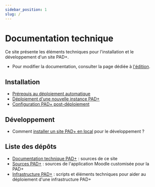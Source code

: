 ```yaml
---
sidebar_position: 1
slug: /
---
```


# Documentation technique

Ce site présente les éléments techniques pour l'installation et le développement d'un site PAD+.

- Pour modifier la documentation, consulter la page dédiée à [l'édition](./doc-edition).

## Installation

- [Prérequis au déploiement automatique](installation/prerequis)
- [Déploiement d'une nouvelle instance PAD+](installation/deploiement)
- [Configuration PAD+ post-déploiement](installation/configuration)

## Développement

- Comment [installer un site PAD+ en local](developpement/setup-local) pour le développement ?

## Liste des dépôts

 - [Documentation technique PAD+](https://github.com/e-PSHAD/pad-doc) : sources de ce site
 - [Sources PAD+](https://github.com/e-PSHAD/PAD) : sources de l'application Moodle customisée pour la PAD+
 - [Infrastructure PAD+](https://github.com/e-PSHAD/pad-infra) : scripts et éléments techniques pour aider au déploiement d'une infrastructure PAD+
